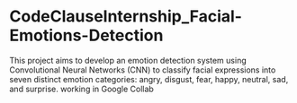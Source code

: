 # CodeClauseInternship_Facial-Emotions-Detection
This project aims to develop an emotion detection system using Convolutional Neural Networks (CNN) to classify facial expressions into seven distinct emotion categories: angry, disgust, fear, happy, neutral, sad, and surprise. working in Google Collab
